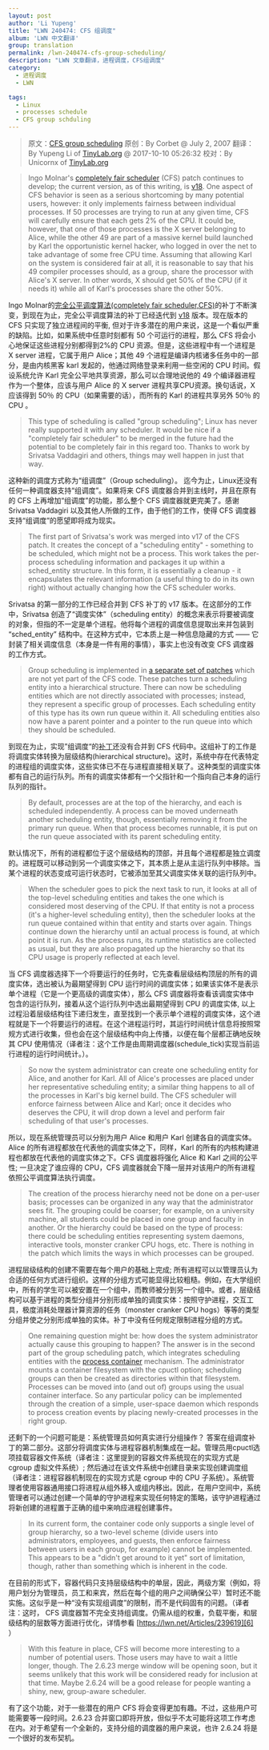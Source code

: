 ```yaml
---
layout: post
author: 'Li Yupeng'
title: "LWN 240474: CFS 组调度"
album: 'LWN 中文翻译'
group: translation
permalink: /lwn-240474-cfs-group-scheduling/
description: "LWN 文章翻译，进程调度，CFS组调度"
category:
  - 进程调度
  - LWN

tags:
  - Linux
  - processes schedule
  - CFS group schduling
---
```


> 原文：[CFS group scheduling](https://lwn.net/Articles/240474/)
> 原创：By Corbet @ July 2, 2007
> 翻译：By Yupeng Li of [TinyLab.org][1] @ 2017-10-10 05:26:32
> 校对：By Unicornx of [TinyLab.org][1]

> Ingo Molnar's [completely fair scheduler][2] (CFS) patch continues to develop; the current version, as of this writing, is [v18][3]. One aspect of CFS behavior is seen as a serious shortcoming by many potential users, however: it only implements fairness between individual processes. If 50 processes are trying to run at any given time, CFS will carefully ensure that each gets 2% of the CPU. It could be, however, that one of those processes is the X server belonging to Alice, while the other 49 are part of a massive kernel build launched by Karl the opportunistic kernel hacker, who logged in over the net to take advantage of some free CPU time. Assuming that allowing Karl on the system is considered fair at all, it is reasonable to say that his 49 compiler processes should, as a group, share the processor with Alice's X server. In other words, X should get 50% of the CPU (if it needs it) while all of Karl's processes share the other 50%.

Ingo Molnar的[完全公平调度算法(completely fair scheduler,CFS)][2]的补丁不断演变，到现在为止，完全公平调度算法的补丁已经迭代到 [v18][3] 版本。现在版本的 CFS 只实现了独立进程间的平衡, 但对于许多潜在的用户来说，这是一个看似严重的缺陷。比如，如果系统中任意时刻都有 50 个可运行的进程，那么 CFS 将会小心地保证这些进程分别都得到2%的 CPU 资源。但是，这些进程中有一个进程是 X server 进程，它属于用户 Alice；其他 49 个进程是编译内核诸多任务中的一部分，是由内核黑客 karl 发起的，他通过网络登录来利用一些空闲的 CPU 时间。假设系统允许 Karl 完全公平地共享资源，那么可以合理地说他的 49 个编译器进程作为一个整体，应该与用户 Alice 的 X server 进程共享CPU资源。换句话说，X 应该得到 50％ 的 CPU（如果需要的话），而所有的 Karl 的进程共享另外 50％ 的 CPU 。


> This type of scheduling is called "group scheduling"; Linux has never really supported it with any scheduler. It would be nice if a "completely fair scheduler" to be merged in the future had the potential to be completely fair in this regard too. Thanks to work by Srivatsa Vaddagiri and others, things may well happen in just that way.

这种新的调度方式称为“组调度”（Group scheduling）。 迄今为止，Linux还没有任何一种调度器支持“组调度”。如果将来 CFS 调度器合并到主线时，并且在原有的 CFS 上再增加“组调度”的功能，那么整个 CFS 调度器就更完美了。感谢 Srivatsa Vaddagiri 以及其他人所做的工作，由于他们的工作，使得 CFS 调度器支持“组调度”的愿望即将成为现实。

> The first part of Srivatsa's work was merged into v17 of the CFS patch. It creates the concept of a "scheduling entity" - something to be scheduled, which might not be a process. This work takes the per-process scheduling information and packages it up within a sched_entity structure. In this form, it is essentially a cleanup - it encapsulates the relevant information (a useful thing to do in its own right) without actually changing how the CFS scheduler works.

Srivatsa 的第一部分的工作已经合并到 CFS 补丁的 v17 版本。在这部分的工作中，Srivatsa 创造了“调度实体”（scheduling entity）的概念来表示将要被调度的对象，但指的不一定是单个进程。他将每个进程的调度信息提取出来并包装到 “sched_entity” 结构中。在这种方式中，它本质上是一种信息隐藏的方式 —— 它封装了相关调度信息（本身是一件有用的事情），事实上也没有改变 CFS 调度器的工作方式。

> Group scheduling is implemented in [a separate set of patches][4] which are not yet part of the CFS code. These patches turn a scheduling entity into a hierarchical structure. There can now be scheduling entities which are not directly associated with processes; instead, they represent a specific group of processes. Each scheduling entity of this type has its own run queue within it. All scheduling entities also now have a parent pointer and a pointer to the run queue into which they should be scheduled.

到现在为止，实现”组调度“的[补丁][4]还没有合并到 CFS 代码中。这组补丁的工作是将调度实体转换为层级结构(hierarchical structure)。这时，系统中存在代表特定的进程组的调度实体，这些实体已不在与进程直接相关联了。这种类型的调度实体都有自己的运行队列。所有的调度实体都有一个父指针和一个指向自己本身的运行队列的指针。

> By default, processes are at the top of the hierarchy, and each is scheduled independently. A process can be moved underneath another scheduling entity, though, essentially removing it from the primary run queue. When that process becomes runnable, it is put on the run queue associated with its parent scheduling entity.

默认情况下，所有的进程都位于这个层级结构的顶部，并且每个进程都是独立调度的。进程既可以移动到另一个调度实体之下，其本质上是从主运行队列中移除。当某个进程的状态变成可运行状态时，它被添加至其父调度实体关联的运行队列中。

> When the scheduler goes to pick the next task to run, it looks at all of the top-level scheduling entities and takes the one which is considered most deserving of the CPU. If that entity is not a process (it's a higher-level scheduling entity), then the scheduler looks at the run queue contained within that entity and starts over again. Things continue down the hierarchy until an actual process is found, at which point it is run. As the process runs, its runtime statistics are collected as usual, but they are also propagated up the hierarchy so that its CPU usage is properly reflected at each level.

当 CFS 调度器选择下一个将要运行的任务时，它先查看层级结构顶层的所有的调度实体，选出被认为最期望得到 CPU 运行时间的调度实体；如果该实体不是表示单个进程（它是一个更高级的调度实体），那么 CFS 调度器将查看该调度实体中包含的运行队列，接着从这个运行队列中选出最期望得到 CPU 的调度实体, 以上过程沿着层级结构往下递归发生，直至找到一个表示单个进程的调度实体，这个进程就是下一个将要运行的进程。在这个进程运行时，其运行时间统计信息将按照常规方式进行收集，但也会在这个层级结构中向上传播，以便在每个层都正确地反映其 CPU 使用情况（译者注：这个工作是由周期调度器(schedule_tick)实现当前运行进程的运行时间统计。）。

> So now the system administrator can create one scheduling entity for Alice, and another for Karl. All of Alice's processes are placed under her representative scheduling entity; a similar thing happens to all of the processes in Karl's big kernel build. The CFS scheduler will enforce fairness between Alice and Karl; once it decides who deserves the CPU, it will drop down a level and perform fair scheduling of that user's processes.

所以，现在系统管理员可以分别为用户 Alice 和用户 Karl 创建各自的调度实体。Alice 的所有进程都放在代表他的调度实体之下，同样，Karl 的所有的内核构建进程也都放在代表他的调度实体之下。CFS 调度器将强化 Alice 和 Karl 之间的公平性; 一旦决定了谁应得的 CPU，CFS 调度器就会下降一层并对该用户的所有进程依照公平调度算法执行调度。

> The creation of the process hierarchy need not be done on a per-user basis; processes can be organized in any way that the administrator sees fit. The grouping could be coarser; for example, on a university machine, all students could be placed in one group and faculty in another. Or the hierarchy could be based on the type of process: there could be scheduling entities representing system daemons, interactive tools, monster cranker CPU hogs, etc. There is nothing in the patch which limits the ways in which processes can be grouped.

进程层级结构的创建不需要在每个用户的基础上完成; 所有进程可以以管理员认为合适的任何方式进行组织。这样的分组方式可能显得比较粗糙。例如，在大学组织中，所有的学生可以被安置在一个组中，而教师被分到另一个组中。或者，层级结构可以基于进程的类型分组并分别形成单独的调度实体：按照守护进程，交互工具，极度消耗处理器计算资源的任务（monster cranker CPU hogs）等等的类型分组并使之分别形成单独的实体。补丁中没有任何规定限制进程分组的方式。

> One remaining question might be: how does the system administrator actually cause this grouping to happen? The answer is in the second part of the group scheduling patch, which integrates scheduling entities with the [process container][5] mechanism. The administrator mounts a container filesystem with the cpuctl option; scheduling groups can then be created as directories within that filesystem. Processes can be moved into (and out of) groups using the usual container interface. So any particular policy can be implemented through the creation of a simple, user-space daemon which responds to process creation events by placing newly-created processes in the right group.

还剩下的一个问题可能是：系统管理员如何真实进行分组操作？ 答案在组调度补丁的第二部分。这部分将调度实体与进程容器机制集成在一起。管理员用cpuctl选项挂载容器文件系统（译者注：这里提到的容器文件系统现在的实现方式是 cgroup 虚拟文件系统）; 然后通过在该文件系统中创建目录来实现创建调度组（译者注：进程容器机制现在的实现方式是 cgroup 中的 CPU 子系统）。系统管理者使用容器通用接口将进程从组外移入或组内移出。因此，在用户空间中，系统管理者可以通过创建一个简单的守护进程来实现任何特定的策略，该守护进程通过将新创建的进程置于正确的组中来响应进程创建事件。

> In its current form, the container code only supports a single level of group hierarchy, so a two-level scheme (divide users into administrators, employees, and guests, then enforce fairness between users in each group, for example) cannot be implemented. This appears to be a "didn't get around to it yet" sort of limitation, though, rather than something which is inherent in the code.

在目前的形式下，容器代码只支持层级结构中的单层，因此，两级方案（例如，将用户划分为管理员，员工和来宾，然后在每个组的用户之间确保公平）暂时还不能实施。这似乎是一种“没有实现组调度”的限制，而不是代码固有的问题。（译者注：这时， CFS 调度器暂不完全支持组调度。仍需从组的权重，负载平衡，和层级结构的层数等方面进行优化，详情参看 [https://lwn.net/Articles/239619][6] ）

> With this feature in place, CFS will become more interesting to a number of potential users. Those users may have to wait a little longer, though. The 2.6.23 merge window will be opening soon, but it seems unlikely that this work will be considered ready for inclusion at that time. Maybe 2.6.24 will be a good release for people wanting a shiny, new, group-aware scheduler.

有了这个功能，对于一些潜在的用户 CFS 将会变得更加有趣。不过，这些用户可能需要等一段时间。2.6.23 合并窗口即将开放，但似乎不太可能将这项工作考虑在内。对于希望有一个全新的，支持分组的调度器的用户来说，也许 2.6.24 将是一个很好的发布契机。

[1]: http://tinylab.org
[2]: https://lwn.net/Articles/230574/
[3]: https://lwn.net/Articles/239553/
[4]: https://lwn.net/Articles/239619/
[5]: https://lwn.net/Articles/236038/
[6]: https://lwn.net/Articles/239619/
